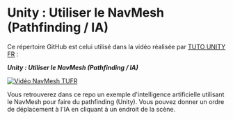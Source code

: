# Unity : Utiliser le NavMesh (Pathfinding / IA)
Ce répertoire GitHub est celui utilisé dans la vidéo réalisée par [TUTO UNITY FR](https://www.youtube.com/c/tutounityfr) :

*__Unity : Utiliser le NavMesh (Pathfinding / IA)__*

[![Vidéo NavMesh TUFR](https://www.tutounity.fr/upload/github/navmesh-main.jpg "Miniature de la vidéo")](https://www.youtube.com/watch?v=qOQVxPQ-C5Y)

Vous retrouverez dans ce repo un exemple d'intelligence artificielle utilisant le NavMesh pour faire du pathfinding (Unity). Vous pouvez donner un ordre de déplacement à l'IA en cliquant à un endroit de la scène. 
